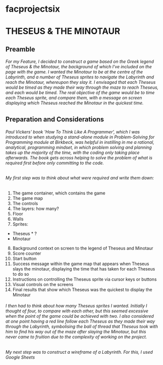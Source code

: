 # facprojectsix

# THESEUS & THE MINOTAUR

## Preamble

###### For my Feature, I decided to construct a game based on the Greek legend of Theseus & the Minotaur, the background of which I've included on the page with the game. I wanted the Minotaur to be at the centre of the Labyrinth, and a number of Theseus sprites to navigate the Labyrinth and reach the Minotaur, whereupon they slay it. I envisaged that each Theseus would be timed as they made their way through the maze to reach Theseus, and each would be timed. The real objective of the game would be to time each Theseus sprite, and compare them, with a message on screen displaying which Theseus reached the Minotaur in the quickest time. 

## Preparation and Considerations

###### Paul Vickers' book 'How To Think Like A Programmer', which I was introduced to when studying a stand-alone module in Problem-Solving for Programming module at Birkbeck, was helpful in instilling in me a rational, analytical, programming mindset, in which problem solving and planning takes up the majority of the time, with the coding only taking place afterwards. The book gets across helping to solve the problem of what is required first before only committing to the code. 

###### My first step was to think about what were required and write them down:
1.	The game container, which contains the game
2.	The game map
3.	The controls
4.	The layers: how many? 
5. Floor
6. Walls
7. Sprites:
  - Theseus * ?
  - Minotaur
8. Background context on screen to the legend of Theseus and Minotaur
9. Score counter
10.	Start button
11.	Success message within the game map that appears when Theseus slays the minotaur, displaying the time that has taken for each Theseus to do so
12.	Instructions on controlling the Theseus sprite via cursor keys or buttons 
13.	Visual controls on the screens
14.	Final results that show which Theseus was the quickest to display the Minotaur

###### I then had to think about how many Theseus sprites I wanted. Initially I thought of four, to compare with each other, but this seemed excessive when the point of the game could be achieved with two. I also considered at one point having a red line follow each Theseus as they made their way through the Labyrinth, symbolising the ball of thread that Theseus took with him to find his way out of the maze after slaying the Minotaur, but this never came to fruition due to the complexity of working on the project. 

###### My next step was to construct a wireframe of a Labyrinth. For this, I used Google Sheets 
